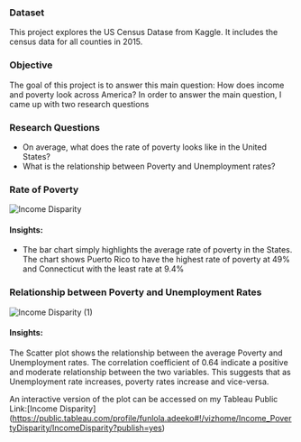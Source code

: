 
### Dataset

This project explores the US Census Datase from Kaggle. It includes the census data for all counties in 2015.

### Objective
The goal of this project is to answer this main question:  How does income and poverty look across America? In order to answer the main question,
I came up with two research questions 

### Research Questions
- On average, what does the rate of poverty looks like in the United States?
- What is the relationship between Poverty and Unemployment rates?

### Rate of Poverty

![Income Disparity](https://user-images.githubusercontent.com/66134645/96023414-64558280-0e20-11eb-850d-566c0e319301.png)

#### Insights:
- The bar chart simply highlights the average rate of poverty in the States. The chart shows Puerto Rico to have the highest rate of poverty at 49% and Connecticut with the least rate at 9.4%



### Relationship between Poverty and Unemployment Rates

![Income Disparity (1)](https://user-images.githubusercontent.com/66134645/96023453-76372580-0e20-11eb-9e9a-69c8f693a3fb.png)

#### Insights:

The Scatter plot shows the relationship between the average Poverty and Unemployment rates. The correlation coefficient of 0.64 indicate a positive and moderate relationship between the two variables. This suggests that as Unemployment rate increases, poverty rates increase and vice-versa.

An interactive version of the plot can be accessed on my Tableau Public Link:[Income Disparity] (https://public.tableau.com/profile/funlola.adeeko#!/vizhome/Income_PovertyDisparity/IncomeDisparity?publish=yes)
